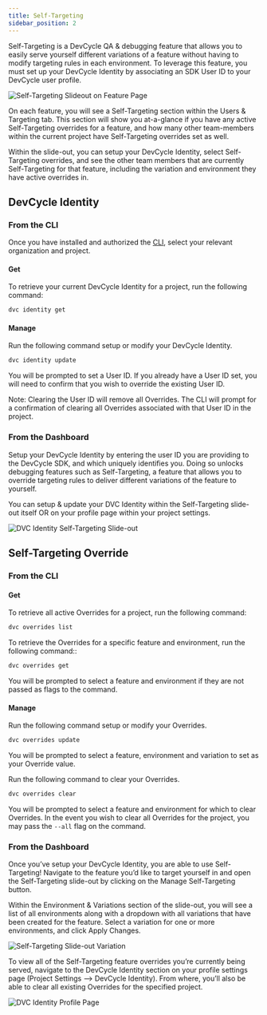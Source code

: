 ```yaml
---
title: Self-Targeting
sidebar_position: 2
---
```


Self-Targeting is a DevCycle QA & debugging feature that allows you to easily serve yourself different variations of a
feature without having to modify targeting rules in each environment. To leverage this feature, you must set up your
DevCycle Identity by associating an SDK User ID to your DevCycle user profile.

![Self-Targeting Slideout on Feature Page](/aug-2023-self-targeting-slideout-open-feature-form.png)

On each feature, you will see a Self-Targeting section within the Users & Targeting tab. This section will show you
at-a-glance if you have any active Self-Targeting overrides for a feature, and how many other team-members within the
current project have Self-Targeting overrides set as well.

Within the slide-out, you can setup your DevCycle Identity, select Self-Targeting overrides, and see the other team
members that are currently Self-Targeting for that feature, including the variation and environment they have active
overrides in.

## DevCycle Identity

### From the CLI

Once you have installed and authorized the [CLI](/cli), select your relevant organization and project.

#### Get

To retrieve your current DevCycle Identity for a project, run the following command:

```bash
dvc identity get
```

#### Manage

Run the following command setup or modify your DevCycle Identity.

```bash
dvc identity update
```

You will be prompted to set a User ID. If you already have a User ID set, you will need to confirm that you wish to
override the existing User ID.

Note: Clearing the User ID will remove all Overrides. The CLI will prompt for a confirmation of clearing all Overrides
associated with that User ID in the project.

### From the Dashboard

Setup your DevCycle Identity by entering the user ID you are providing to the DevCycle SDK, and which uniquely
identifies you. Doing so unlocks debugging features such as Self-Targeting, a feature that allows you to override
targeting rules to deliver different variations of the feature to yourself.

You can setup & update your DVC Identity within the Self-Targeting slide-out itself OR on your profile page within your
project settings.

![DVC Identity Self-Targeting Slide-out](/august-2023-self-targeting-dvc-id.png)

## Self-Targeting Override

### From the CLI

#### Get

To retrieve all active Overrides for a project, run the following command:

```bash
dvc overrides list
```

To retrieve the Overrides for a specific feature and environment, run the following command::

```bash
dvc overrides get
```

You will be prompted to select a feature and environment if they are not passed as flags to the command.

#### Manage

Run the following command setup or modify your Overrides.

```bash
dvc overrides update
```

You will be prompted to select a feature, environment and variation to set as your Override value.

Run the following command to clear your Overrides.

```bash
dvc overrides clear
```

You will be prompted to select a feature and environment for which to clear Overrides. In the event you wish to clear
all Overrides for the project, you may pass the `--all` flag on the command.

### From the Dashboard

Once you’ve setup your DevCycle Identity, you are able to use Self-Targeting! Navigate to the feature you’d like to
target yourself in and open the Self-Targeting slide-out by clicking on the Manage Self-Targeting button.

Within the Environment & Variations section of the slide-out, you will see a list of all environments along with a
dropdown with all variations that have been created for the feature. Select a variation for one or more environments,
and click Apply Changes.

![Self-Targeting Slide-out Variation](/august-2023-self-targeting-slideout-var.png)

To view all of the Self-Targeting feature overrides you’re currently being served, navigate to the DevCycle Identity
section on your profile settings page (Project Settings —> DevCycle Identity). From where, you’ll also be able to clear
all existing Overrides for the specified project.

![DVC Identity Profile Page](/august-2023-DVC-id-profile-page-overrides.png)
